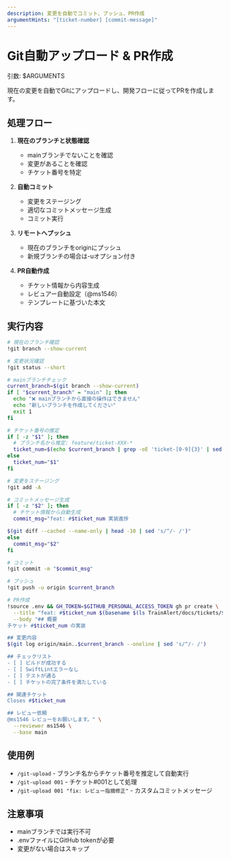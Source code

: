 ```yaml
---
description: 変更を自動でコミット、プッシュ、PR作成
argumentHints: "[ticket-number] [commit-message]"
---
```


# Git自動アップロード & PR作成

引数: $ARGUMENTS

現在の変更を自動でGitにアップロードし、開発フローに従ってPRを作成します。

## 処理フロー

1. **現在のブランチと状態確認**
   - mainブランチでないことを確認
   - 変更があることを確認
   - チケット番号を特定

2. **自動コミット**
   - 変更をステージング
   - 適切なコミットメッセージ生成
   - コミット実行

3. **リモートへプッシュ**
   - 現在のブランチをoriginにプッシュ
   - 新規ブランチの場合は-uオプション付き

4. **PR自動作成**
   - チケット情報から内容生成
   - レビュアー自動設定（@ms1546）
   - テンプレートに基づいた本文

## 実行内容

```bash
# 現在のブランチ確認
!git branch --show-current

# 変更状況確認
!git status --short

# mainブランチチェック
current_branch=$(git branch --show-current)
if [ "$current_branch" = "main" ]; then
  echo "❌ mainブランチから直接の操作はできません"
  echo "新しいブランチを作成してください"
  exit 1
fi

# チケット番号の推定
if [ -z "$1" ]; then
  # ブランチ名から推定: feature/ticket-XXX-*
  ticket_num=$(echo $current_branch | grep -oE 'ticket-[0-9]{3}' | sed 's/ticket-//')
else
  ticket_num="$1"
fi

# 変更をステージング
!git add -A

# コミットメッセージ生成
if [ -z "$2" ]; then
  # チケット情報から自動生成
  commit_msg="feat: #$ticket_num 実装進捗

$(git diff --cached --name-only | head -10 | sed 's/^/- /')"
else
  commit_msg="$2"
fi

# コミット
!git commit -m "$commit_msg"

# プッシュ
!git push -u origin $current_branch

# PR作成
!source .env && GH_TOKEN=$GITHUB_PERSONAL_ACCESS_TOKEN gh pr create \
  --title "feat: #$ticket_num $(basename $(ls TrainAlert/docs/tickets/${ticket_num}_*.md 2>/dev/null | head -1) .md | sed 's/[0-9]*_//')" \
  --body "## 概要
チケット #$ticket_num の実装

## 変更内容
$(git log origin/main..$current_branch --oneline | sed 's/^/- /')

## チェックリスト
- [ ] ビルドが成功する
- [ ] SwiftLintエラーなし
- [ ] テストが通る
- [ ] チケットの完了条件を満たしている

## 関連チケット
Closes #$ticket_num

## レビュー依頼
@ms1546 レビューをお願いします。" \
  --reviewer ms1546 \
  --base main
```

## 使用例
- `/git-upload` - ブランチ名からチケット番号を推定して自動実行
- `/git-upload 001` - チケット#001として処理
- `/git-upload 001 "fix: レビュー指摘修正"` - カスタムコミットメッセージ

## 注意事項
- mainブランチでは実行不可
- .envファイルにGitHub tokenが必要
- 変更がない場合はスキップ
